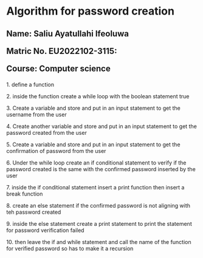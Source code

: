 <h1>Algorithm for password creation</h1>
<h2><p>Name: Saliu Ayatullahi Ifeoluwa</p>
    <p>Matric No. EU2022102-3115: </p> 
    <p>Course: Computer science</p>
</h2>
<p>1. define a function</p>
<p>2. inside the function create a while loop with the boolean statement true</p>
<p>3. Create a variable and store and put in an input statement to get the username from the user </p>
<p>4. Create another variable and store and put in an input statement to get the password created from the user </p>
<p>5. Create a variable and store and put in an input statement to get the confirmation of password from the user </p>
<p>6. Under the while loop create an if conditional statement to verify if the password created is the same with the confirmed password inserted by the user   </p>
<p>7. inside the if conditional statement insert a print function then insert a break function </p>
<p>8. create an else statement if the confirmed password is not aligning with teh password created</p>
<p>9. inside the else statement create a print statement to print the statement for password verification failed</p>
<p>10. then leave the if and while statement and call the name of the function for verified password so has to make it a recursion </p>